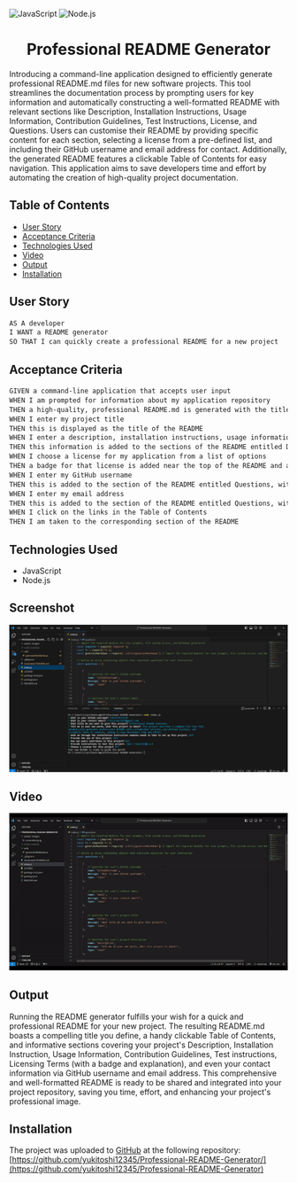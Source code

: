 ![JavaScript](https://img.shields.io/badge/JavaScript-orange) ![Node.js](https://img.shields.io/badge/Node.js-blue)

<h1 align = "center"> Professional README Generator </h1>
Introducing a command-line application designed to efficiently generate professional README.md files for new software projects. This tool streamlines the documentation process by prompting users for key information and automatically constructing a well-formatted README with relevant sections like Description, Installation Instructions, Usage Information, Contribution Guidelines, Test Instructions, License, and Questions. Users can customise their README by providing specific content for each section, selecting a license from a pre-defined list, and including their GitHub username and email address for contact. Additionally, the generated README features a clickable Table of Contents for easy navigation. This application aims to save developers time and effort by automating the creation of high-quality project documentation.

## Table of Contents

- [User Story](#user-story)
- [Acceptance Criteria](#acceptance-criteria)
- [Technologies Used](#technologies-used)
- [Video](#video)
- [Output](#output)
- [Installation](#installation)

## User Story

```md
AS A developer
I WANT a README generator
SO THAT I can quickly create a professional README for a new project
```

## Acceptance Criteria

```md
GIVEN a command-line application that accepts user input
WHEN I am prompted for information about my application repository
THEN a high-quality, professional README.md is generated with the title of my project and sections entitled Description, Table of Contents, Installation, Usage, License, Contributing, Tests, and Questions
WHEN I enter my project title
THEN this is displayed as the title of the README
WHEN I enter a description, installation instructions, usage information, contribution guidelines, and test instructions
THEN this information is added to the sections of the README entitled Description, Installation, Usage, Contributing, and Tests
WHEN I choose a license for my application from a list of options
THEN a badge for that license is added near the top of the README and a notice is added to the section of the README entitled License that explains which license the application is covered under
WHEN I enter my GitHub username
THEN this is added to the section of the README entitled Questions, with a link to my GitHub profile
WHEN I enter my email address
THEN this is added to the section of the README entitled Questions, with instructions on how to reach me with additional questions
WHEN I click on the links in the Table of Contents
THEN I am taken to the corresponding section of the README
```


## Technologies Used
- JavaScript
- Node.js

## Screenshot

![](./assets/images/screenshot.png)

## Video

![](./assets/videos/screenrecord.gif)


## Output
Running the README generator fulfills your wish for a quick and professional README for your new project. The resulting README.md boasts a compelling title you define, a handy clickable Table of Contents, and informative sections covering your project's Description, Installation Instruction, Usage Information, Contribution Guidelines, Test instructions, Licensing Terms (with a badge and explanation), and even your contact information via GitHub username and email address. This comprehensive and well-formatted README is ready to be shared and integrated into your project repository, saving you time, effort, and enhancing your project's professional image.

## Installation
The project was uploaded to [GitHub](https://github.com/) at the following repository:
[https://github.com/yukitoshi12345/Professional-README-Generator/](https://github.com/yukitoshi12345/Professional-README-Generator)

